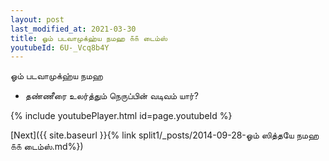 ```yaml
---
layout: post
last_modified_at: 2021-03-30
title: ஓம் படவாமுக்ஹ்ய நமஹ ௧௧ டைம்ஸ்
youtubeId: 6U-_Vcq8b4Y
---
```

 
 
 ஓம் படவாமுக்ஹ்ய நமஹ  
 
 -  தண்ணீரை உலர்த்தும் நெருப்பின் வடிவம் யார்? 
 
  
 
  
 
 
 
 
 
 


{% include youtubePlayer.html id=page.youtubeId %}
 
[Next]({{ site.baseurl }}{% link  split1/_posts/2014-09-28-ஓம் ஸித்தயே நமஹ ௧௧ டைம்ஸ்.md%})
 
